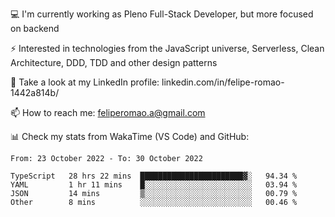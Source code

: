 💻 I'm currently working as Pleno Full-Stack Developer, but more focused on backend

⚡ Interested in technologies from the JavaScript universe, Serverless, Clean Architecture, DDD, TDD and other design patterns

👥 Take a look at my LinkedIn profile: linkedin.com/in/felipe-romao-1442a814b/

📫 How to reach me: feliperomao.a@gmail.com

📊 Check my stats from WakaTime (VS Code) and GitHub:

<!--START_SECTION:waka-->

```text
From: 23 October 2022 - To: 30 October 2022

TypeScript   28 hrs 22 mins  ███████████████████████▓░   94.34 %
YAML         1 hr 11 mins    █░░░░░░░░░░░░░░░░░░░░░░░░   03.94 %
JSON         14 mins         ▒░░░░░░░░░░░░░░░░░░░░░░░░   00.79 %
Other        8 mins          ░░░░░░░░░░░░░░░░░░░░░░░░░   00.46 %
```

<!--END_SECTION:waka-->
